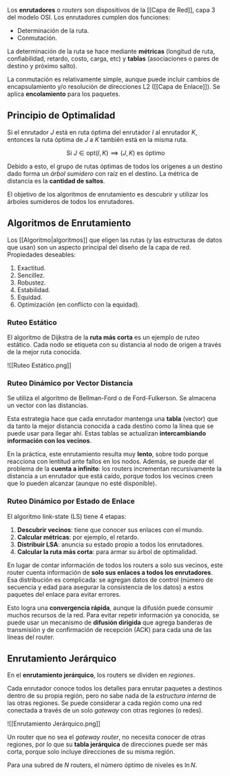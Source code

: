 Los **enrutadores** o *routers* son dispositivos de la [[Capa de Red]], capa 3 del modelo OSI. Los enrutadores cumplen dos funciones:

- Determinación de la ruta.
- Conmutación.

La determinación de la ruta se hace mediante **métricas** (longitud de ruta, confiabilidad, retardo, costo, carga, etc) y **tablas** (asociaciones o pares de destino y próximo salto).

La conmutación es relativamente simple, aunque puede incluir cambios de encapsulamiento y/o resolución de direcciones L2 ([[Capa de Enlace]]). Se aplica **encolamiento** para los paquetes.

## Principio de Optimalidad

Si el enrutador $J$ está en ruta óptima del enrutador $I$ al enrutador $K$, entonces la ruta óptima de $J$ a $K$ también está en la misma ruta.

$$\text{Si } J \in \text{opt}(I,K) \implies (J,K) \text{ es óptimo}$$

Debido a esto, el grupo de rutas óptimas de todos los orígenes a un destino dado forma un *árbol sumidero* con raíz en el destino. La métrica de distancia es la **cantidad de saltos**.

El objetivo de los algoritmos de enrutamiento es descubrir y utilizar los árboles sumideros de todos los enrutadores.

## Algoritmos de Enrutamiento

Los [[Algoritmo|algoritmos]] que eligen las rutas (y las estructuras de datos que usan) son un aspecto principal del diseño de la capa de red. Propiedades deseables:

1. Exactitud.
2. Sencillez.
3. Robustez.
4. Estabilidad.
5. Equidad.
6. Optimización (en conflicto con la equidad).

### Ruteo Estático

El algoritmo de Dijkstra de la **ruta más corta** es un ejemplo de ruteo estático. Cada nodo se etiqueta con su distancia al nodo de origen a través de la mejor ruta conocida.

![[Ruteo Estático.png]]

### Ruteo Dinámico por Vector Distancia

Se utiliza el algoritmo de Bellman-Ford o de Ford-Fulkerson. Se almacena un vector con las distancias.

Esta estrategia hace que cada enrutador mantenga una **tabla** (vector) que da tanto la mejor distancia conocida a cada destino como la línea que se puede usar para llegar ahí. Estas tablas se actualizan **intercambiando información con los vecinos**.

En la práctica, este enrutamiento resulta muy **lento**, sobre todo porque reacciona con lentitud ante fallos en los nodos. Además, se puede dar el problema de la **cuenta a infinito**: los routers incrementan recursivamente la distancia a un enrutador que está caído, porque todos los vecinos creen que lo pueden alcanzar (aunque no esté disponible).

### Ruteo Dinámico por Estado  de Enlace

El algoritmo link-state (LS) tiene 4 etapas:

1. **Descubrir vecinos**: tiene que conocer sus enlaces con el mundo.
2. **Calcular métricas**: por ejemplo, el retardo.
3. **Distribuir LSA**: anuncia su estado propio a todos los enrutadores.
4. **Calcular la ruta más corta**: para armar su árbol de optimalidad.

En lugar de contar información de todos los routers a solo sus vecinos, este router cuenta información de **solo sus enlaces a todos los enrutadores**. Esa distribución es complicada: se agregan datos de control (número de secuencia y edad para asegurar la consistencia de los datos) a estos paquetes del enlace para evitar errores.

Esto logra una **convergencia rápida**, aunque la difusión puede consumir muchos recursos de la red. Para evitar repetir información ya conocida, se puede usar un mecanismo de **difusión dirigida** que agrega banderas de transmisión y de confirmación de recepción (ACK) para cada una de las líneas del router.

## Enrutamiento Jerárquico

En el **enrutamiento jerárquico**, los routers se dividen en *regiones*.

Cada enrutador conoce todos los detalles para enrutar paquetes a destinos dentro de su propia región, pero no sabe nada de la *estructura interna* de las otras regiones. Se puede considerar a cada región como una red conectada a través de un solo *gateway* con otras regiones (o redes).

![[Enrutamiento Jerárquico.png]]

Un router que no sea el *gateway router*, no necesita conocer de otras regiones, por lo que su **tabla jerárquica** de direcciones puede ser más corta, porque solo incluye direcciones de su misma región.

Para una subred de $N$ routers, el número óptimo de niveles es $\ln N$.
